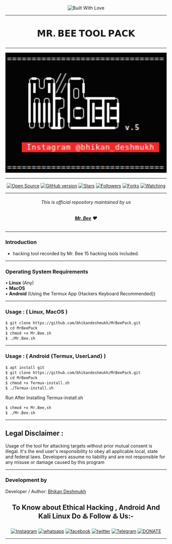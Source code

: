 <p align="center"><a><img title="Built With Love" src="https://forthebadge.com/images/badges/built-with-love.svg"> </a>

-------------------------------------------------------------------------------------

# <p align="center">𝗠𝗥. 𝗕𝗘𝗘 𝗧𝗢𝗢𝗟 𝗣𝗔𝗖𝗞</p>

-------------------------------------------------------------------------------------

<p align="center">
	<img src="res/mrbee.png" width="600px" hight="100px">
</p>

-------------------------------------------------------------------------------------

<p align="center">
<a href="https://github.com/bhikandeshmukh"><img title="Open Source" src="https://img.shields.io/badge/Open%20Source-%E2%99%A5-red" ></a>
 <a href="https://github.com/bhikandeshmukh/Termux-Keys"><img title="GitHub version" src="https://d25lcipzij17d.cloudfront.net/badge.svg?id=gh&type=6&v=5.0.0&x2=0" ></a>
 <a href="https://github.com/bhikandeshmukh"><img title="Stars" src="https://img.shields.io/github/stars/bhikandeshmukh/MrBeePack?style=social" ></a>
<a href="https://github.com/bhikandeshmukh/followers"><img title="Followers" src="https://img.shields.io/github/followers/bhikandeshmukh?color=blue&style=flat-square"></a>
<a href="https://github.com/bhikandeshmukh/MrBeePack/network/members"><img title="Forks" src="https://img.shields.io/github/forks/bhikandeshmukh/MrBeePack?color=red&style=flat-square"></a>
<a href="https://github.com/bhikandeshmukh/MrBeePack/watchers"><img title="Watching" src="https://img.shields.io/github/watchers/bhikandeshmukh/MrBeePack?label=Watchers&color=blue&style=flat-square"></a>
</p>

-------------------------------------------------------------------------------------

###### <p align="center">*This is official repository maintained by us*
###### <p align="center"> *[**Mr. Bee**](https://www.instagram.com/bhikan_deshmukh/) ❤️*

-------------------------------------------------------------------------------------

### Introduction

* hacking tool recorded by Mr. Bee
15 hacking tools included.

-------------------------------------------------------------------------------------

### Operating System Requirements
• **Linux** (Any) <br>
• **MacOS** <br>
• **Android** (Using the Termux App {Hackers Keyboard Recommended}) <br>

-------------------------------------------------------------------------------------

### Usage : ( Linux, MacOS )
```
$ git clone https://github.com/bhikandeshmukh/MrBeePack.git
$ cd MrBeePack
$ chmod +x Mr.Bee.sh
$ ./Mr.Bee.sh
```
-------------------------------------------------------------------------------------

### Usage : ( Android {Termux, UserLand} )
```
$ apt install git
$ git clone https://github.com/bhikandeshmukh/MrBeePack.git
$ cd MrBeePack
$ chmod +x Termux-install.sh
$ ./Termux-install.sh
```

Run After Installing Termux-install.sh
```
$ chmod +x Mr.Bee,sh
$ ./Mr.Bee.sh
```
-------------------------------------------------------------------------------------

## Legal Disclaimer :

Usage of the tool for attacking targets without prior mutual consent is illegal. It's the end user's responsibility to obey all applicable local, state and federal laws. Developers assume no liability and are not responsible for any misuse or damage caused by this program

-------------------------------------------------------------------------------------

### Development by

Developer / Author: [Bhikan Deshmukh](https://www.instagram.com/bhikan_deshmukh/)

<h2 align="center">To Know about Ethical Hacking , Android And Kali Linux Do ♨️ Follow ♨️ Us:-</h2>
<p align="center">
<a href="https://www.instagram.com/bhikan_deshmukh/"><img title="Instagram" src="https://img.shields.io/badge/instagram-%23E4405F.svg?&style=for-the-badge&logo=instagram&logoColor=white"></a>
<a href="https://wa.me/918600525401"><img title="whatsapp" src="https://img.shields.io/badge/WHATSAPP-%2325D366.svg?&style=for-the-badge&logo=whatsapp&logoColor=white"></a>
<a href="https://www.facebook.com/thebhikandeshmukh"><img title="facebook" src="https://img.shields.io/badge/facebook-%231877F2.svg?&style=for-the-badge&logo=facebook&logoColor=white"></a>
<a href="https://www.twitter.com/bhikan_deshmukh/"><img title="twitter" src="https://img.shields.io/badge/twitter-%231DA1F2.svg?&style=for-the-badge&logo=twitter&logoColor=white"></a>
<a href="https://t.me/dev_aladdin"><img title="Telegram" src="https://img.shields.io/badge/Telegram-blue?style=for-the-badge&logo=Telegram"></a>
<a href="https://rzp.io/l/mrbee"><img title="DONATE" src="https://img.shields.io/badge/DONATE-yellow?style=for-the-badge&logo=google-pay"></a>
</p>

-------------------------------------------------------------------------------------
